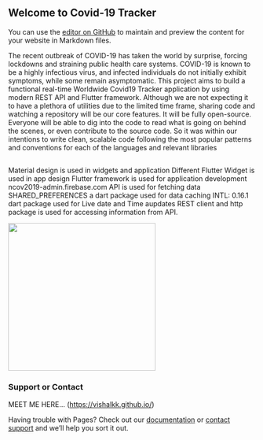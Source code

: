 ## Welcome to Covid-19 Tracker

You can use the [editor on GitHub](https://github.com/vishalkk/Covid19-Tracker/edit/gh-pages/index.md) to maintain and preview the content for your website in Markdown files.

The recent outbreak of COVID-19 has taken the world by surprise, forcing lockdowns and straining public health care systems. COVID-19 is known to be a highly infectious virus, and infected individuals do not initially exhibit symptoms, while some remain asymptomatic.
This project aims to build a functional real-time Worldwide Covid19 Tracker       application  by using modern REST API and Flutter framework. Although we are not expecting it to have a plethora of utilities due to the limited time frame, sharing code and watching a repository will be our core features. It will be fully open-source. Everyone will be able to dig into the code to read what is going on behind the scenes, or even contribute to the source code. So it was within our intentions to write clean, scalable code following the most popular patterns and conventions for each of the languages and relevant libraries



<!-- Whenever you commit to this repository, GitHub Pages will run [Jekyll](https://jekyllrb.com/) to rebuild the pages in your site, from the content in your Markdown files.
 -->
## 
Material design is used in widgets and application
Different Flutter Widget is used in app design
Flutter  framework is used for application development
ncov2019-admin.firebase.com API is used for fetching data
SHARED_PREFERENCES a dart package used for data caching
INTL: 0.16.1 dart package used for Live date and Time aupdates
REST client and http package is used for accessing information from API.

                 
<img src="Covid_tracker%20mainscreen.png" width="300"> 

<!-- 
```markdown
Syntax highlighted code block

# Header 1
## Header 2
### Header 3

- Bulleted
- List

1. Numbered
2. List

**Bold** and _Italic_ and `Code` text

[Link](url) and ![Image](src)
```

For more details see [GitHub Flavored Markdown](https://guides.github.com/features/mastering-markdown/).
 -->
<!-- ### Jekyll Themes

Your Pages site will use the layout and styles from the Jekyll theme you have selected in your [repository settings](https://github.com/vishalkk/Covid19-Tracker/settings/pages). The name of this theme is saved in the Jekyll `_config.yml` configuration file. -->

### Support or Contact
  MEET ME HERE...
   (https://vishalkk.github.io/)
   
   
   
   
Having trouble with Pages? Check out our [documentation](https://docs.github.com/categories/github-pages-basics/) or [contact support](https://support.github.com/contact) and we’ll help you sort it out.
